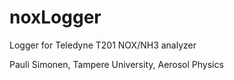 # noxLogger
Logger for Teledyne T201 NOX/NH3 analyzer

Pauli Simonen, Tampere University, Aerosol Physics